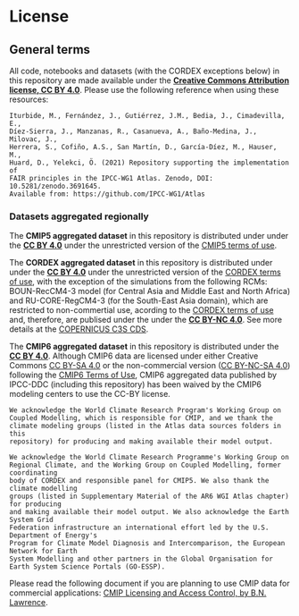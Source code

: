 # License

## General terms

All code, notebooks and datasets (with the CORDEX exceptions below) in this repository are
made available under the **[Creative Commons Attribution
license, CC BY 4.0](https://creativecommons.org/licenses/by/4.0/legalcode)**. Please use the following reference when using these resources:

    Iturbide, M., Fernández, J., Gutiérrez, J.M., Bedia, J., Cimadevilla, E., 
    Díez-Sierra, J., Manzanas, R., Casanueva, A., Baño-Medina, J., Milovac, J., 
    Herrera, S., Cofiño, A.S., San Martín, D., García-Díez, M., Hauser, M., 
    Huard, D., Yelekci, Ö. (2021) Repository supporting the implementation of 
    FAIR principles in the IPCC-WG1 Atlas. Zenodo, DOI: 10.5281/zenodo.3691645.
    Available from: https://github.com/IPCC-WG1/Atlas 

### Datasets aggregated regionally

The **CMIP5 aggregated dataset** in this repository is distributed under under the **[CC BY 4.0](https://creativecommons.org/licenses/by/4.0)** under the unrestricted version of the [CMIP5 terms of use](https://pcmdi.llnl.gov/mips/cmip5/terms-of-use.html). 

The **CORDEX aggregated dataset** in this repository is distributed under under the **[CC BY 4.0](https://creativecommons.org/licenses/by/4.0)** under the unrestricted version of the [CORDEX terms of use](http://is-enes-data.github.io/cordex_terms_of_use.pdf), with the exception of the simulations from the following RCMs: BOUN-RecCM4-3 model (for Central Asia and Middle East and North Africa) and RU-CORE-RegCM4-3 (for the South-East Asia domain), which are restricted to non-commertial use, acording to the [CORDEX terms of use](http://is-enes-data.github.io/cordex_terms_of_use.pdf) and, therefore, are publised under the under the **[CC BY-NC 4.0](https://creativecommons.org/licenses/by-nc/4.0)**. See more details at the [COPERNICUS C3S CDS](https://cds.climate.copernicus.eu/cdsapp#!/dataset/projections-cordex-domains-single-levels?tab=overview).

The **CMIP6 aggregated dataset** in this repository  is distributed under the **[CC BY 4.0](https://creativecommons.org/licenses/by/4.0)**. Although CMIP6 data are licensed under either Creative Commons [CC BY-SA 4.0](https://creativecommons.org/licenses/by-sa/4.0) or the non-commercial version ([CC BY-NC-SA 4.0](https://creativecommons.org/licenses/by-nc-sa/4.0/)) following the [CMIP6 Terms of Use](https://pcmdi.llnl.gov/CMIP6/TermsOfUse), CMIP6 aggregated data published by IPCC-DDC (including this repository) has been waived by the CMIP6 modeling centers to use the CC-BY license. 

    We acknowledge the World Climate Research Program's Working Group on 
    Coupled Modelling, which is responsible for CMIP, and we thank the 
    climate modeling groups (listed in the Atlas data sources folders in this 
    repository) for producing and making available their model output. 
    
    We acknowledge the World Climate Research Programme's Working Group on 
    Regional Climate, and the Working Group on Coupled Modelling, former coordinating 
    body of CORDEX and responsible panel for CMIP5. We also thank the climate modelling 
    groups (listed in Supplementary Material of the AR6 WGI Atlas chapter) for producing 
    and making available their model output. We also acknowledge the Earth System Grid 
    Federation infrastructure an international effort led by the U.S. Department of Energy's 
    Program for Climate Model Diagnosis and Intercomparison, the European Network for Earth 
    System Modelling and other partners in the Global Organisation for 
    Earth System Science Portals (GO-ESSP).
   
Please read the following document if you are planning to use CMIP data for commercial applications: [CMIP Licensing and Access Control, by B.N. Lawrence](https://database.sirma-project.eu/csv_models/D.SIRMA-WP4-4.2-C5.L.pdf).
